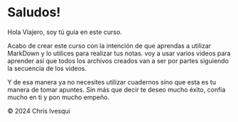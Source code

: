 # **Saludos!**

Hola Viajero, soy tú guía en este curso.

Acabo de crear este curso con la intención de que aprendas
a utilizar MarkDown y lo utilices para realizar tus notas.
voy a usar varios videos para aprender así que todos los archivos creados
van a ser por partes siguiendo la secuencia de los videos.

Y de esa manera ya no necesites utilizar cuadernos sino que esta es tu manera de tomar apuntes.
Sin más que decir te deseo mucho éxito, confía mucho en ti y pon mucho empeño.

<div class="footer">
    &copy; 2024 Chris Ivesqui
</div>
